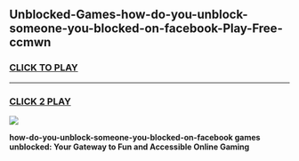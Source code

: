 
## Unblocked-Games-how-do-you-unblock-someone-you-blocked-on-facebook-Play-Free-ccmwn
<h3>
<a href="https://premium76.site?title=how-do-you-unblock-someone-you-blocked-on-facebook&ref=20M">CLICK TO PLAY</a></h3>
<hr>

<h3>
<a href="https://premium76.site?title=how-do-you-unblock-someone-you-blocked-on-facebook&ref=20M">CLICK 2 PLAY</a>
  
</h3>

<a href="https://premium76.site?title=how-do-you-unblock-someone-you-blocked-on-facebook&ref=19M"><img src="https://clearcache.store/games.png"></a>


**how-do-you-unblock-someone-you-blocked-on-facebook games unblocked: Your Gateway to Fun and Accessible Online Gaming**
